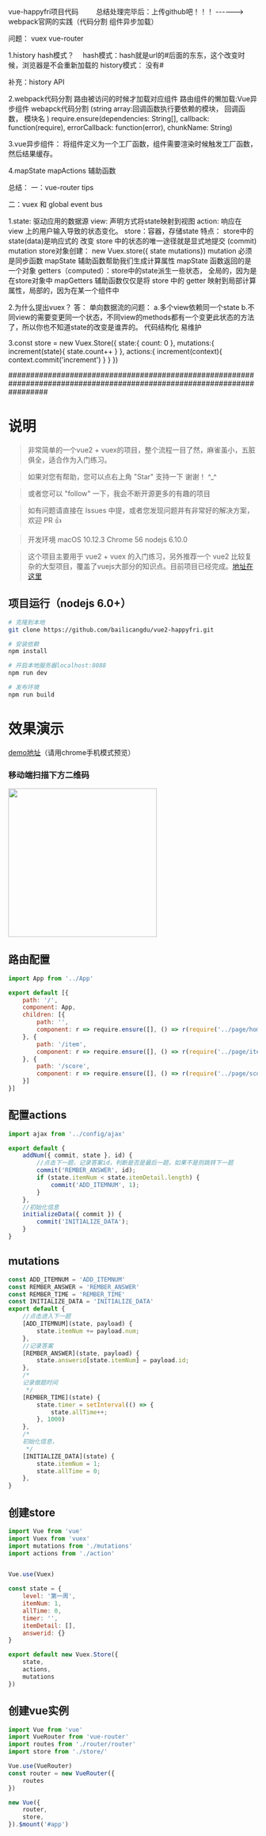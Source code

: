 
vue-happyfri项目代码         总结处理完毕后：上传github吧！！！  ------> webpack官网的实践（代码分割 组件异步加载）

问题：  vuex   vue-router

1.history  hash模式？　
  hash模式：hash就是url的#后面的东东，这个改变时候，浏览器是不会重新加载的
  history模式： 没有#

  补充：history API

2.webpack代码分割       路由被访问的时候才加载对应组件  路由组件的懒加载:Vue异步组件  webapck代码分割
  (string array:回调函数执行要依赖的模块， 回调函数，  模块名 )
  require.ensure(dependencies: String[], callback: function(require), errorCallback: function(error), chunkName: String)


3.vue异步组件： 将组件定义为一个工厂函数，组件需要渲染时候触发工厂函数，然后结果缓存。

4.mapState  mapActions  辅助函数




总结：
一：vue-router tips



二：vuex  和  global event bus

1.state:  驱动应用的数据源
  view:   声明方式将state映射到视图
  action: 响应在 view 上的用户输入导致的状态变化。
  store：容器，存储state
         特点： store中的state(data)是响应式的    改变 store 中的状态的唯一途径就是显式地提交 (commit) mutation
               store对象创建： new Vuex.store({ state mutations})
               mutation 必须是同步函数
  mapState 辅助函数帮助我们生成计算属性     mapState 函数返回的是一个对象
  getters（computed）：store中的state派生一些状态， 全局的，因为是在store对象中
  mapGetters 辅助函数仅仅是将 store 中的 getter 映射到局部计算属性，局部的，因为在某一个组件中


2.为什么提出vuex？
答： 单向数据流的问题：  a.多个view依赖同一个state      b.不同view的需要变更同一个状态，不同view的methods都有一个变更此状态的方法了，所以你也不知道state的改变是谁弄的。
     代码结构化  易维护

3.const store = new Vuex.Store({
    state:{
        count: 0
    },
    mutations:{
        increment(state){
            state.count++
        }
    },
    actions:{
        increment(context){
              context.commit('increment')
        }
    }
 })


































#########################################################################################################################
# 说明

>  非常简单的一个vue2 + vuex的项目，整个流程一目了然，麻雀虽小，五脏俱全，适合作为入门练习。

>  如果对您有帮助，您可以点右上角 "Star" 支持一下 谢谢！ ^_^

>  或者您可以 "follow" 一下，我会不断开源更多的有趣的项目

>  如有问题请直接在 Issues 中提，或者您发现问题并有非常好的解决方案，欢迎 PR 👍

>  开发环境 macOS 10.12.3  Chrome 56 nodejs 6.10.0

>  这个项目主要用于 vue2 + vuex 的入门练习，另外推荐一个 vue2 比较复杂的大型项目，覆盖了vuejs大部分的知识点。目前项目已经完成。[地址在这里](https://github.com/bailicangdu/vue2-elm)


## 项目运行（nodejs 6.0+）
``` bash
# 克隆到本地
git clone https://github.com/bailicangdu/vue2-happyfri.git

# 安装依赖
npm install

# 开启本地服务器localhost:8088
npm run dev

# 发布环境
npm run build
```



# 效果演示


[demo地址](http://cangdu.org/happyfri/)（请用chrome手机模式预览）
   
### 移动端扫描下方二维码
<img src='https://github.com/bailicangdu/vue2-happyfri/blob/master/src/images/ewm.png' width="300" height="300" />



## 路由配置
```js
import App from '../App'

export default [{
    path: '/',
    component: App,
    children: [{
        path: '',
        component: r => require.ensure([], () => r(require('../page/home')), 'home')
    }, {
        path: '/item',
        component: r => require.ensure([], () => r(require('../page/item')), 'item')
    }, {
        path: '/score',
        component: r => require.ensure([], () => r(require('../page/score')), 'score')
    }]
}]

```



## 配置actions
```js
import ajax from '../config/ajax'

export default {
	addNum({ commit, state }, id) {
		//点击下一题，记录答案id，判断是否是最后一题，如果不是则跳转下一题
		commit('REMBER_ANSWER', id);
		if (state.itemNum < state.itemDetail.length) {
			commit('ADD_ITEMNUM', 1);
		}
	},
	//初始化信息
	initializeData({ commit }) {
		commit('INITIALIZE_DATA');
	}
}

```


## mutations
```js
const ADD_ITEMNUM = 'ADD_ITEMNUM'
const REMBER_ANSWER = 'REMBER_ANSWER'
const REMBER_TIME = 'REMBER_TIME'
const INITIALIZE_DATA = 'INITIALIZE_DATA'
export default {
	//点击进入下一题
	[ADD_ITEMNUM](state, payload) {
		state.itemNum += payload.num;
	},
	//记录答案
	[REMBER_ANSWER](state, payload) {
		state.answerid[state.itemNum] = payload.id;
	},
	/*
	记录做题时间
	 */
	[REMBER_TIME](state) {
		state.timer = setInterval(() => {
			state.allTime++;
		}, 1000)
	},
	/*
	初始化信息，
	 */
	[INITIALIZE_DATA](state) {
		state.itemNum = 1;
		state.allTime = 0;
	},
}
```

## 创建store
```js
import Vue from 'vue'
import Vuex from 'vuex'
import mutations from './mutations'
import actions from './action'


Vue.use(Vuex)

const state = {
	level: '第一周',
	itemNum: 1,
	allTime: 0,
	timer: '',
	itemDetail: [],
	answerid: {}
}

export default new Vuex.Store({
	state,
	actions,
	mutations
})
```


## 创建vue实例
```js
import Vue from 'vue'
import VueRouter from 'vue-router'
import routes from './router/router'
import store from './store/'

Vue.use(VueRouter)
const router = new VueRouter({
	routes
})

new Vue({
	router,
	store,
}).$mount('#app')
```

